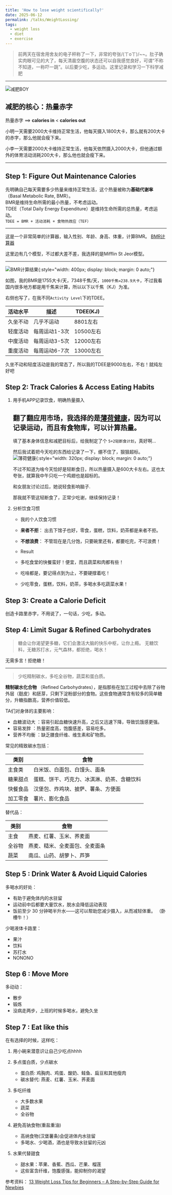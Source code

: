 ```yaml
---
title: 'How to lose weight scientifically?'
date: 2025-06-12
permalink: /talks/WeightLossing/
tags:
  - weight loss
  - diet
  - exercise
---
```


> 前两天在宿舍用舍友的电子秤称了一下，非常的夸张/(ㄒoㄒ)/~~。肚子确实肉眼可见的大了，每天清晨空腹的状态还可以自我感觉良好，可谓“不称不知道，一称吓一跳”。以后要少吃，多运动。这里记录和学习一下科学减肥

----

![减肥BOY](/images/post-assets/intro.png)

## 减肥的核心：热量赤字
热量赤字 ==> **calories in** < **calories out**


小明一天需要2000大卡维持正常生活，他每天摄入1800大卡，那么就有200大卡的赤字，那么他就会瘦下来。

小李一天需要2000大卡维持正常生活，他每天依然摄入2000大卡，但他通过额外的体育活动消耗200大卡，那么他也就会瘦下来。

---

## Step 1: Figure Out Maintenance Calories

先明确自己每天需要多少热量来维持正常生活，这个热量被称为**基础代谢率**（Basal Metabolic Rate, BMR）。   
BMR是维持生命所需的最小热量，不考虑运动。    
TDEE（Total Daily Energy Expenditure）是维持生命所需的总热量，考虑运动。     
`TDEE = BMR + 活动消耗 + 食物热效应（TEF）`

---

这是一个非常简单的计算器，输入性别、年龄、身高、体重，计算BMR。
[BMR计算器](https://www.calculator.net/bmr-calculator.html)

这里边有几个模型，不过都大差不差，我选择的是Mifflin St Jeor模型。

---

![BMR计算结果](/images/post-assets/BMR.png){:style="width: 400px; display: block; margin: 0 auto;"}

如图，我的BMR是1755大卡/天，7348千焦/天，`1000千焦=238.9大卡`，不过我看国内很多地方都是用千焦来计算，所以以下以千焦（KJ）为准。

右侧也写了，在我不同`Activity Level`下的TDEE。

| 活动水平 | 描述 | TDEE(KJ) |
|---------|------|----------|
| 久坐不动 | 几乎不运动 | 8801左右 | 
| 轻度活动 | 每周运动1-3次 | 10500左右 |
| 中度活动 | 每周运动3-5次 | 12000左右 |
| 重度活动 | 每周运动6-7次 | 13000左右 |

久坐不动和轻度活动是我的常态了，所以我的TDEE是9000左右，不右！就纯左好吧

## Step 2: Track Calories & Access Eating Habits

1. 用手机APP记录饮食，明确热量摄入

    翻了翻应用市场，我选择的是[薄荷健康](https://www.baomihu.com/)，因为可以记录运动，而且有食物库，可以计算热量。
    ---
    填了基本身体信息和减肥目标后，给我制定了个 `5+2轻断食计划`，真好啊...

    然后我试着把今天吃的东西给记录了一下，绷不住了，狠狠超标。
    ![薄荷健康](/images/post-assets/薄荷健康第一天.jpg){:style="width: 320px; display: block; margin: 0 auto;"}

    不过不知道为啥今天恰好是轻断食日，所以热量摄入是600大卡左右。这也太夸张，就算我中午只吃一个鸡翅也是超标的。
        
    和女朋友讨论过后，她说轻食影响脑子.
        
    那我就不管这轻断食了，正常少吃谢，继续保持记录！


2. 分析饮食习惯

    - 我的个人饮食习惯
    - **来者不拒**： 出去下馆子也好，零食，蛋糕，饮料，奶茶都是来者不拒。
    - **不想浪费**： 不管现在是几分饱，只要碗里还有，都要吃完，不可浪费！

    - Result
    - 多吃食堂的快餐蛮好！便宜，而且蔬菜和肉都有些！
    - 吃啥都是，要记得点到为止，不要硬撑着吃！
    - 少吃零食，蛋糕，饮料，奶茶，多喝水多吃蔬菜水果！


## Step 3: Create a Calorie Deficit

创造卡路里赤字，不用说了，一句话，少吃，多动。


## Step 4: Limit Sugar & Refined Carbohydrates

> 糖会让你渴望更多糖，它们会激活大脑的快乐中枢，让你上瘾。
> 无糖饮料，无糖苏打水，元气森林，都拒绝，喝水！

无需多言！拒绝糖！

---
> 少吃精制碳水，多吃全谷物，蔬菜和蛋白质。

**精制碳水化合物** （Refined Carbohydrates），是指那些在加工过程中去除了谷物外层（麸皮）和胚芽，只剩下淀粉部分的食物。这些食物通常含有较多的简单糖分，升糖指数高，营养价值较低。

TA们对身体的主要影响：
- 血糖波动大 ：容易引起血糖快速升高，之后又迅速下降，导致饥饿感更强。
- 容易发胖 ：热量密度高，饱腹感差，容易吃多。
- 营养不均衡 ：缺乏膳食纤维、维生素和矿物质。


常见的精致碳水包括：
     
| 类别 | 食物 |
|------|------|
| 主食类 | 白米饭、白面包、白馒头、面条 |
| 糖果甜点 | 蛋糕、饼干、巧克力、冰淇淋、奶茶、含糖饮料 |
| 快餐食品 | 汉堡包、炸鸡块、披萨、薯条、方便面 |
| 加工零食 | 薯片、膨化食品 |
     

替代品：
     
| 类别 | 食物 |
|------|------|
| 主食 | 燕麦、红薯、玉米、荞麦面 |
| 全谷物 | 燕麦、糙米、全麦面包、全麦面条 |
| 蔬菜 | 南瓜、山药、胡萝卜、芦笋 |


## Step 5 : Drink Water & Avoid Liquid Calories

多喝水的好处：
- 有助于避免体内的水驻留
- 运动前中后都要大量饮水，脱水会降低运动表现
- 饭前至少 30 分钟喝半升水——这可以帮助您减少摄入，从而减轻体重。 （卧槽牛！）

少喝液体卡路里：
- 果汁
- 饮料
- 苏打水
- NONONO


## Step 6 : Move More
多动动：
- 散步
- 锻炼
- 没病走两步，上班的时候多喝水，避免久坐


## Step 7 : Eat like this

在有选择的时候，这样吃：

1. 用小碗来潜意识让自己少吃点hhhh

2. 多点蛋白质，少点碳水
    - 蛋白质: 鸡胸肉、鸡蛋、酸奶、鲑鱼、扁豆和其他瘦肉
    - 碳水替代: 燕麦、红薯、玉米、荞麦面

3. 多吃纤维
    - 大多数水果
    - 蔬菜
    - 全谷物

4. 避免高钠食物(重盐重油)
    - 高纳食物(汉堡薯条)会促进体内水驻留
    - 多喝水、少喝酒，酒也是导致水驻留的元凶

5. 水果代替甜食
    - 甜水果：苹果、香蕉、西瓜、芒果、榴莲
    - 这些富含纤维，饱腹感强，能抑制你的渴望


参考资料：
[13 Weight Loss Tips for Beginners – A Step-by-Step Guide for Newbies](https://physiqz.com/weight-loss-diets/for-beginners/)



